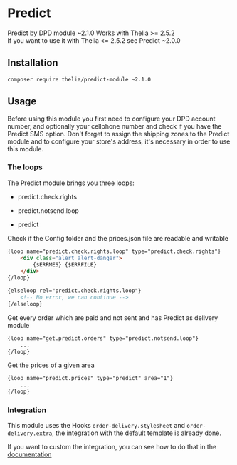 # Predict

Predict by DPD module ~2.1.0 Works with Thelia >= 2.5.2    
If you want to use it with Thelia <= 2.5.2 see Predict ~2.0.0

## Installation

```
composer require thelia/predict-module ~2.1.0
```

## Usage

Before using this module you first need to configure your DPD account number,
and optionally your cellphone number and check if you have the Predict SMS option.
Don't forget to assign the shipping zones to the Predict module and to configure your store's address,
it's necessary in order to use this module.

### The loops

The Predict module brings you three loops:

- predict.check.rights

- predict.notsend.loop

- predict

Check if the Config folder and the prices.json file are readable and writable
```html
{loop name="predict.check.rights.loop" type="predict.check.rights"}
    <div class="alert alert-danger">
        {$ERRMES} {$ERRFILE}
    </div>
{/loop}

{elseloop rel="predict.check.rights.loop"}
    <!-- No error, we can continue -->
{/elseloop}
```

Get every order which are paid and not sent and has Predict as delivery module
```html
{loop name="get.predict.orders" type="predict.notsend.loop"}
    ...
{/loop}
```

Get the prices of a given area
```html
{loop name="predict.prices" type="predict" area="1"}
    ...
{/loop}
```

### Integration

This module uses the Hooks ```order-delivery.stylesheet``` and ```order-delivery.extra```, the integration with the default template is already done.

If you want to custom the integration, you can see how to do that in the [documentation](http://doc.thelia.net/en/documentation/modules/hooks/hook_create.html#use-smarty-template-in-hooks)

